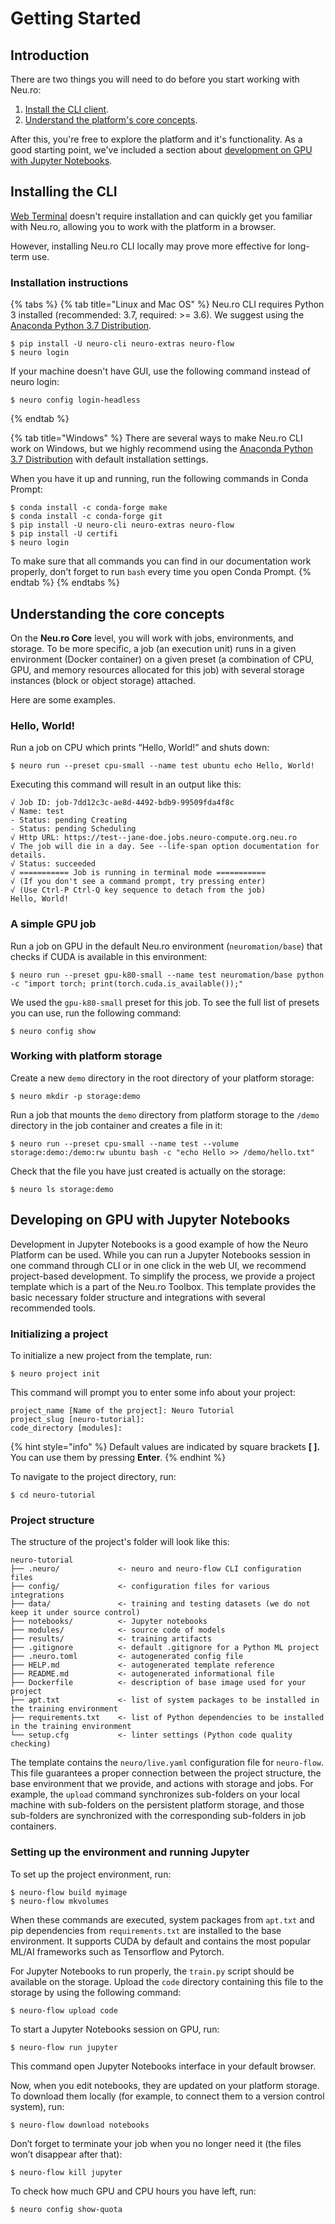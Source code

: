 # Getting Started

## Introduction

There are two things you will need to do before you start working with Neu.ro:

1. [Install the CLI client](getting-started.md#installing-the-cli).
2. [Understand the platform's core concepts](getting-started.md#understanding-the-core-concepts).

After this, you're free to explore the platform and it's functionality. As a good starting point, we've included a section about [development on GPU with Jupyter Notebooks](getting-started.md#developing-on-gpu-with-jupyter-notebooks).

## Installing the CLI

[Web Terminal](https://apps.neu.ro/shell?cluster_name=neuro-compute) doesn't require installation and can quickly get you familiar with Neu.ro, allowing you to work with the platform in a browser.

However, installing Neu.ro CLI locally may prove more effective for long-term use.

### Installation instructions

{% tabs %}
{% tab title="Linux and Mac OS" %}
Neu.ro CLI requires Python 3 installed \(recommended: 3.7, required: &gt;= 3.6\). We suggest using the [Anaconda Python 3.7 Distribution](https://www.anaconda.com/distribution/).

```text
$ pip install -U neuro-cli neuro-extras neuro-flow
$ neuro login
```

If your machine doesn't have GUI, use the following command instead of neuro login:

```text
$ neuro config login-headless
```
{% endtab %}

{% tab title="Windows" %}
There are several ways to make Neu.ro CLI work on Windows, but we highly recommend using the [Anaconda Python 3.7 Distribution](https://www.anaconda.com/distribution/) with default installation settings.

When you have it up and running, run the following commands in Conda Prompt:

```text
$ conda install -c conda-forge make
$ conda install -c conda-forge git    
$ pip install -U neuro-cli neuro-extras neuro-flow
$ pip install -U certifi
$ neuro login
```

To make sure that all commands you can find in our documentation work properly, don't forget to run `bash` every time you open Conda Prompt.
{% endtab %}
{% endtabs %}

## Understanding the core concepts

On the **Neu.ro Core** level, you will work with jobs, environments, and storage. To be more specific, a job \(an execution unit\) runs in a given environment \(Docker container\) on a given preset \(a combination of CPU, GPU, and memory resources allocated for this job\) with several storage instances \(block or object storage\) attached.

Here are some examples.

### Hello, World!

Run a job on CPU which prints “Hello, World!” and shuts down:

```text
$ neuro run --preset cpu-small --name test ubuntu echo Hello, World!
```

Executing this command will result in an output like this:

```text
√ Job ID: job-7dd12c3c-ae8d-4492-bdb9-99509fda4f8c
√ Name: test
- Status: pending Creating
- Status: pending Scheduling
√ Http URL: https://test--jane-doe.jobs.neuro-compute.org.neu.ro
√ The job will die in a day. See --life-span option documentation for details.
√ Status: succeeded
√ =========== Job is running in terminal mode ===========
√ (If you don't see a command prompt, try pressing enter)
√ (Use Ctrl-P Ctrl-Q key sequence to detach from the job)
Hello, World!
```

### A simple GPU job

Run a job on GPU in the default Neu.ro environment \(`neuromation/base`\) that checks if CUDA is available in this environment:

```text
$ neuro run --preset gpu-k80-small --name test neuromation/base python -c "import torch; print(torch.cuda.is_available());"
```

We used the `gpu-k80-small` preset for this job. To see the full list of presets you can use, run the following command:

```text
$ neuro config show
```

### Working with platform storage

Create a new `demo` directory in the root directory of your platform storage:

```text
$ neuro mkdir -p storage:demo
```

Run a job that mounts the `demo` directory from platform storage to the `/demo` directory in the job container and creates a file in it:

```text
$ neuro run --preset cpu-small --name test --volume storage:demo:/demo:rw ubuntu bash -c "echo Hello >> /demo/hello.txt"
```

Check that the file you have just created is actually on the storage:

```text
$ neuro ls storage:demo
```

## Developing on GPU with Jupyter Notebooks

Development in Jupyter Notebooks is a good example of how the Neuro Platform can be used. While you can run a Jupyter Notebooks session in one command through CLI or in one click in the web UI, we recommend project-based development. To simplify the process, we provide a project template which is a part of the Neu.ro Toolbox. This template provides the basic necessary folder structure and integrations with several recommended tools.

### Initializing a project

To initialize a new project from the template, run:

```text
$ neuro project init
```

This command will prompt you to enter some info about your project:

```text
project_name [Name of the project]: Neuro Tutorial
project_slug [neuro-tutorial]:
code_directory [modules]:
```

{% hint style="info" %}
Default values are indicated by square brackets **\[ \].** You can use them by pressing **Enter**.
{% endhint %}

To navigate to the project directory, run:

```text
$ cd neuro-tutorial
```

### Project structure

The structure of the project's folder will look like this:

```text
neuro-tutorial
├── .neuro/             <- neuro and neuro-flow CLI configuration files
├── config/             <- configuration files for various integrations
├── data/               <- training and testing datasets (we do not keep it under source control)
├── notebooks/          <- Jupyter notebooks
├── modules/            <- source code of models
├── results/            <- training artifacts
├── .gitignore          <- default .gitignore for a Python ML project
├── .neuro.toml         <- autogenerated config file
├── HELP.md             <- autogenerated template reference
├── README.md           <- autogenerated informational file
├── Dockerfile          <- description of base image used for your project
├── apt.txt             <- list of system packages to be installed in the training environment
├── requirements.txt    <- list of Python dependencies to be installed in the training environment
└── setup.cfg           <- linter settings (Python code quality checking)
```

The template contains the `neuro/live.yaml` configuration file for `neuro-flow`. This file guarantees a proper connection between the project structure, the base environment that we provide, and actions with storage and jobs. For example, the `upload` command synchronizes sub-folders on your local machine with sub-folders on the persistent platform storage, and those sub-folders are synchronized with the corresponding sub-folders in job containers.

### Setting up the environment and running Jupyter

To set up the project environment, run:

```text
$ neuro-flow build myimage
$ neuro-flow mkvolumes
```

When these commands are executed, system packages from `apt.txt` and pip dependencies from `requirements.txt` are installed to the base environment. It supports CUDA by default and contains the most popular ML/AI frameworks such as Tensorflow and Pytorch.

For Jupyter Notebooks to run properly, the `train.py` script should be available on the storage. Upload the `code` directory containing this file to the storage by using the following command:

```text
$ neuro-flow upload code
```

To start a Jupyter Notebooks session on GPU, run:

```text
$ neuro-flow run jupyter
```

This command open Jupyter Notebooks interface in your default browser.

Now, when you edit notebooks, they are updated on your platform storage. To download them locally \(for example, to connect them to a version control system\), run:

```text
$ neuro-flow download notebooks
```

Don’t forget to terminate your job when you no longer need it \(the files won’t disappear after that\):

```text
$ neuro-flow kill jupyter
```

To check how much GPU and CPU hours you have left, run:

```text
$ neuro config show-quota
```

